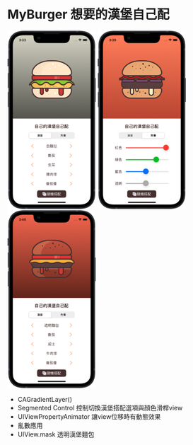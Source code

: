 # MyBurger 想要的漢堡自己配
<p float="left">
<img src= "https://github.com/JubeHuang/MyBurger/blob/main/burgerColoring.png" width = "200">
<img src= "https://github.com/JubeHuang/MyBurger/blob/main/burgerColoring2.png" width = "200">
<img src= "https://github.com/JubeHuang/MyBurger/blob/main/burgerTransparent.png" width = "200">
</p>

* CAGradientLayer()
* Segmented Control 控制切換漢堡搭配選項與顏色滑桿view
* UIViewPropertyAnimator 讓view位移時有動態效果
* 亂數應用
* UIView.mask 透明漢堡麵包
